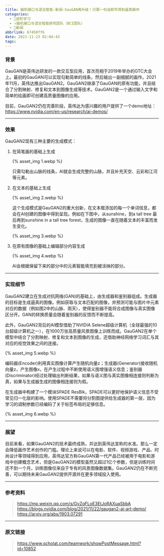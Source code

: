 ```yaml
---
title: 脑机接口与混合智能-新闻-GauGAN再升级！只需一句话即可得到逼真画作
categories:
  - 🌙进阶学习
  - ⭐脑机接口与混合智能研究团队（BCI团队）
  - 💫新闻
abbrlink: 67450ff6
date: 2021-11-23 02:04:43
tags:
---
```


### 背景

GauGAN是英伟达研发的一款交互型应用，首次亮相于2019年举办的GTC大会上。最初的GauGAN可以实现勾勒简单的线条，然后输出一副细腻的画作。2021年11月，英伟达推出GauGAN2。GauGAN2继承了GauGAN的原有功能，并且结合了分割映射、修复和文本到图像生成等技术。GauGAN2是一个通过输入文字和简单的绘画即可创建高质量图像的应用。

目前，GauGAN2仍在完善阶段，英伟达为感兴趣的用户提供了一个demo地址：<https://www.nvidia.com/en-us/research/ai-demos/>

<!--more-->

***

### 效果

GauGAN2现有三种主要的生成模式：

1. 在简笔画的基础上生成

    {% asset_img 1.webp %}

    只需勾勒出山脉的线条，AI就会生成完整的山脉，并且补充天空、云彩和江河等元素。

2. 在文本的基础上生成

    {% asset_img 2.webp %}

    这个生成模式是GauGAN2的重大创新，在文本框添加的每一个单词信息，都会在AI创建的图像中得到呈现。例如在下图中，从sunshine，到a tall tree 最后再到sunshine in a tall tree forest，生成的图像一直在随着文本的丰富而发生变化。

    {% asset_img 3.webp %}

3. 在原有图像的基础上编辑部分内容生成

    {% asset_img 4.webp %}

    AI会根据保留下来的部分中的元素智能填充到被涂抹的部分。

***

### 实现细节

GauGAN2建立在生成对抗网络(GAN)的基础上，由生成器和鉴别器组成。生成器的目标是生成逼真的图像。例如获取与文本匹配的图像，并预测可能与图片中元素对应的数据（例如图2中的山脉、雨天），使得鉴别器不能将合成图像与真实图像区分开。GAN的转换质量会随着鉴别器的反馈而不断提高。

此外，GauGAN2背后的AI模型借助了NVIDIA Selene超级计算机（全球最强的10台超级计算机之一），在1000万张高质量风景图像上训练而成。GauGAN2在单个模型中结合了分割映射、修复和文本到图像的生成，还借助神经网络学习词汇与其对应的视觉效果之间的连接。

{% asset_img 5.webp %}

编码器(Encoder)利用真实图像计算产生随机向量z；生成器(Generator)接收随机向量z，产生图像x，在产生过程中不断使用语义图增强语义信息；鉴别器(Discriminator)经过处理输出判断结果，如果与语义图与真实图像相连接则判断为真，如果与生成器生成的图像相连接则为假。

在生成器中构建了一个模块SPADE ResBlk，SPADE可以更好地保护语义信息不受常见归一化层的影响。使用SPADE不需要将分割图提供给生成器的第一层，因为学习的调制参数已经编码了关于标签布局的足够信息。

{% asset_img 6.webp %}

***

### 展望

目前来看，如果GauGAN2的技术最终成熟，并达到英伟达宣称的水准。那么一定会降低画作艺术创作的门槛。理论上来说可以在电影、软件、视频游戏、产品、时尚设计等领域得到应用，英伟达官方称GauGAN第一代产品已经被用于电影和游戏中创建概念艺术，但是GauGAN2的模型虽然又超过1亿个参数，但是训练时间还不到一个月，训练图像仅来自于专有的风景图像数据集。GauGAN2仍在不断完善，可以期待未来GauGAN2提供开源并在更多领域投入使用。

***

### 参考资料

> <https://mp.weixin.qq.com/s/GvZqFLoE3EtJoRAXuaSbbA>
> <https://blogs.nvidia.com/blog/2021/11/22/gaugan2-ai-art-demo/>
> <https://arxiv.org/abs/1903.07291>

***

### 原文链接

> <https://www.scholat.com/teamwork/showPostMessage.html?id=10852>
